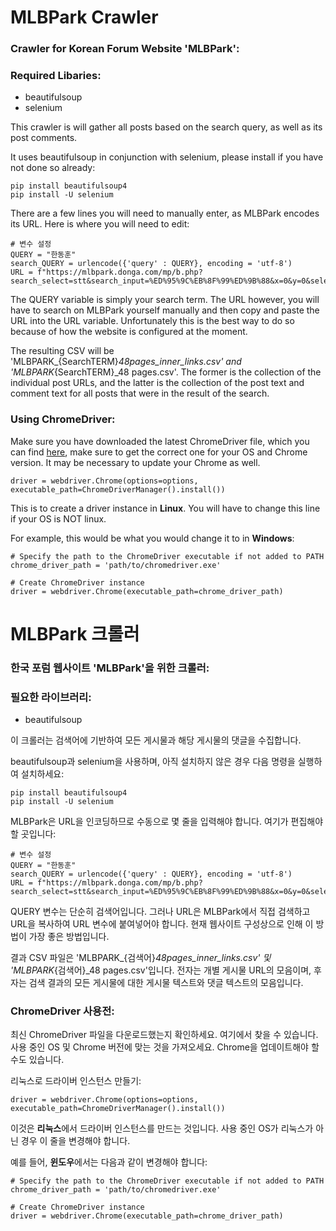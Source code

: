 # MLBPark Crawler
### Crawler for Korean Forum Website 'MLBPark':

### Required Libaries:
- beautifulsoup
- selenium
  
This crawler is will gather all posts based on the search query, as well as its post comments.

It uses beautifulsoup in conjunction with selenium, please install if you have not done so already:

```
pip install beautifulsoup4
pip install -U selenium

```

There are a few lines you will need to manually enter, as MLBPark encodes its URL. Here is where you will need to edit:
```
# 변수 설정 
QUERY = "한동훈"
search_QUERY = urlencode({'query' : QUERY}, encoding = 'utf-8')
URL = f"https://mlbpark.donga.com/mp/b.php?search_select=stt&search_input=%ED%95%9C%EB%8F%99%ED%9B%88&x=0&y=0&select=stt&m=search&b=bullpen&query=%ED%95%9C%EB%8F%99%ED%9B%88" 

```

The QUERY variable is simply your search term. The URL however, you will have to search on MLBPark yourself manually and then copy and paste the URL into the URL variable. Unfortunately this is the best way to do so because of how the website is configured at the moment.

The resulting CSV will be 'MLBPARK_{SearchTERM}_48pages_inner_links.csv' and 'MLBPARK_{SearchTERM}_48 pages.csv'. The former is the collection of the individual post URLs, and the latter is the collection of the post text and comment text for all posts that were in the result of the search.

### Using ChromeDriver: 
Make sure you have downloaded the latest ChromeDriver file, which you can find [here](https://chromedriver.chromium.org/getting-started), make sure to get the correct one for your OS and Chrome version. It may be necessary to update your Chrome as well.

```
driver = webdriver.Chrome(options=options, executable_path=ChromeDriverManager().install())
```

This is to create a driver instance in **Linux**. You will have to change this line if your OS is NOT linux. 

For example, this would be what you would change it to in **Windows**:
```
# Specify the path to the ChromeDriver executable if not added to PATH
chrome_driver_path = 'path/to/chromedriver.exe'

# Create ChromeDriver instance
driver = webdriver.Chrome(executable_path=chrome_driver_path)
```

# MLBPark 크롤러
### 한국 포럼 웹사이트 'MLBPark'을 위한 크롤러:

### 필요한 라이브러리:
- beautifulsoup


이 크롤러는 검색어에 기반하여 모든 게시물과 해당 게시물의 댓글을 수집합니다.

beautifulsoup과 selenium을 사용하며, 아직 설치하지 않은 경우 다음 명령을 실행하여 설치하세요:

```
pip install beautifulsoup4
pip install -U selenium

```

MLBPark은 URL을 인코딩하므로 수동으로 몇 줄을 입력해야 합니다. 여기가 편집해야 할 곳입니다:
```
# 변수 설정 
QUERY = "한동훈"
search_QUERY = urlencode({'query' : QUERY}, encoding = 'utf-8')
URL = f"https://mlbpark.donga.com/mp/b.php?search_select=stt&search_input=%ED%95%9C%EB%8F%99%ED%9B%88&x=0&y=0&select=stt&m=search&b=bullpen&query=%ED%95%9C%EB%8F%99%ED%9B%88" 

```

QUERY 변수는 단순히 검색어입니다. 그러나 URL은 MLBPark에서 직접 검색하고 URL을 복사하여 URL 변수에 붙여넣어야 합니다. 현재 웹사이트 구성상으로 인해 이 방법이 가장 좋은 방법입니다.

결과 CSV 파일은 'MLBPARK_{검색어}_48pages_inner_links.csv' 및 'MLBPARK_{검색어}_48 pages.csv'입니다. 전자는 개별 게시물 URL의 모음이며, 후자는 검색 결과의 모든 게시물에 대한 게시물 텍스트와 댓글 텍스트의 모음입니다.

### ChromeDriver 사용전: 
최신 ChromeDriver 파일을 다운로드했는지 확인하세요. 여기에서 찾을 수 있습니다. 사용 중인 OS 및 Chrome 버전에 맞는 것을 가져오세요. Chrome을 업데이트해야 할 수도 있습니다.

리눅스로 드라이버 인스턴스 만들기: 
```
driver = webdriver.Chrome(options=options, executable_path=ChromeDriverManager().install())
```

이것은 **리눅스**에서 드라이버 인스턴스를 만드는 것입니다. 사용 중인 OS가 리눅스가 아닌 경우 이 줄을 변경해야 합니다.

예를 들어, **윈도우**에서는 다음과 같이 변경해야 합니다:
```
# Specify the path to the ChromeDriver executable if not added to PATH
chrome_driver_path = 'path/to/chromedriver.exe'

# Create ChromeDriver instance
driver = webdriver.Chrome(executable_path=chrome_driver_path)
```
